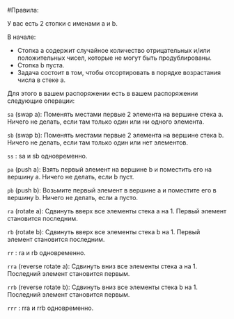 #Правила:

У вас есть 2 стопки с именами a и b.

В начале:
  - Стопка a содержит случайное количество отрицательных и/или положительных чисел, которые не могут быть продублированы.
  - Стопка b пуста.
  - Задача состоит в том, чтобы отсортировать в порядке возрастания числа в стеке a. 

Для этого в вашем распоряжении есть
в вашем распоряжении следующие операции:

```sa``` (swap a): Поменять местами первые 2 элемента на вершине стека a. Ничего не делать, если там только один или ни одного элемента.

```sb``` (swap b): Поменять местами первые 2 элемента на вершине стека b. Ничего не делать, если там только один или нет элементов.

```ss``` : sa и sb одновременно.

```pa``` (push a): Взять первый элемент на вершине b и поместить его на вершину a. Ничего не делать, если b пуст.

```pb``` (push b): Возьмите первый элемент в вершине a и поместите его в вершину b. Ничего не делать, если a пусто.

```ra``` (rotate a): Сдвинуть вверх все элементы стека a на 1. Первый элемент становится последним.

```rb``` (rotate b): Сдвинуть вверх все элементы стека b на 1. Первый элемент становится последним.

```rr``` : ra и rb одновременно.

```rra``` (reverse rotate a): Сдвинуть вниз все элементы стека a на 1. Последний элемент становится первым.

```rrb``` (reverse rotate b): Сдвинуть вниз все элементы стека b на 1. Последний элемент становится первым.

```rrr``` : rra и rrb одновременно.
